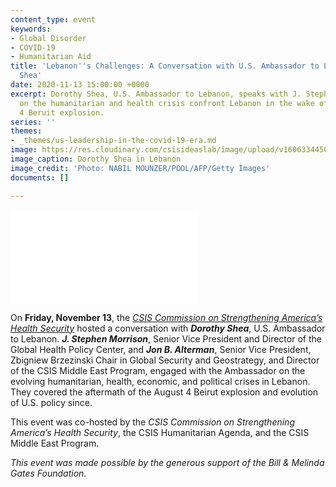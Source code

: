 ```yaml
---
content_type: event
keywords:
- Global Disorder
- COVID-19
- Humanitarian Aid
title: 'Lebanon''s Challenges: A Conversation with U.S. Ambassador to Lebanon Dorothy
  Shea'
date: 2020-11-13 15:00:00 +0000
excerpt: Dorothy Shea, U.S. Ambassador to Lebanon, speaks with J. Stephen Morrison
  on the humanitarian and health crisis confront Lebanon in the wake of the August
  4 Beruit explosion.
series: ''
themes:
- _themes/us-leadership-in-the-covid-19-era.md
image: https://res.cloudinary.com/csisideaslab/image/upload/v1606334450/health-commission/201106__Lebanon_szjiaa.jpg
image_caption: Dorothy Shea in Lebanon
image_credit: 'Photo: NABIL MOUNZER/POOL/AFP/Getty Images'
documents: []

---
```

<div class="video-wrapper post-feature-video"> <iframe allow="autoplay; encrypted-media" allowfullscreen="" frameborder="0" title="" src="[https://www.youtube.com/embed/rkV9K44Bmwo](https://www.youtube.com/embed/rkV9K44Bmwo "https://www.youtube.com/embed/rkV9K44Bmwo")"></iframe></div>

On **Friday, November 13**, the [_CSIS Commission on Strengthening America’s Health Security_](https://healthsecurity.csis.org/final-report/) hosted a conversation with **_Dorothy Shea_**, U.S. Ambassador to Lebanon. **_J. Stephen Morrison_**, Senior Vice President and Director of the Global Health Policy Center, and **_Jon B. Alterman_**, Senior Vice President, Zbigniew Brzezinski Chair in Global Security and Geostrategy, and Director of the CSIS Middle East Program, engaged with the Ambassador on the evolving humanitarian, health, economic, and political crises in Lebanon. They covered the aftermath of the August 4 Beirut explosion and evolution of U.S. policy since.

This event was co-hosted by the _CSIS Commission on Strengthening America’s Health Security_, the CSIS Humanitarian Agenda, and the CSIS Middle East Program.

_This event was made possible by the generous support of the Bill & Melinda Gates Foundation._